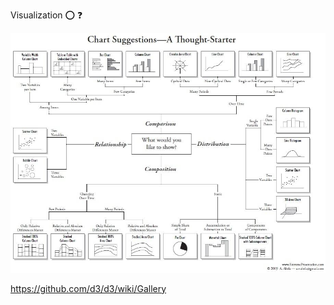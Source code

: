 Visualization :o: :question:

![Visualisation](images/which-chart-when.jpeg)

<https://github.com/d3/d3/wiki/Gallery>
